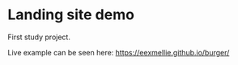 # Landing site demo

First study project.

Live example can be seen here: https://eexmellie.github.io/burger/
